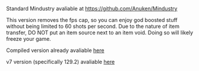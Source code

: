 Standard Mindustry avaliable at https://github.com/Anuken/Mindustry

This version removes the fps cap, so you can enjoy god boosted stuff without being limited to 60 shots per second.
Due to the nature of item transfer, DO NOT put an item source next to an item void. Doing so will likely freeze your game.

Compiled version already avaliable [here](https://github.com/MrDuck557/MindustryFPSUncapped/blob/master/FPSBegone126.1.jar)

v7 version (specifically 129.2) avaliable [here](https://github.com/MrDuck557/MindustryFPSUncapped/blob/master/FPSBegone129.2.jar)
